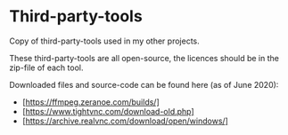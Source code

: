 # Third-party-tools

Copy of third-party-tools used in my other projects.

These third-party-tools are all open-source, the licences should be in the zip-file of each tool.

Downloaded files and source-code can be found here (as of June 2020):

- [https://ffmpeg.zeranoe.com/builds/]
- [https://www.tightvnc.com/download-old.php]
- [https://archive.realvnc.com/download/open/windows/]
